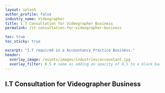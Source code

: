 ```yaml
---
layout: splash 
author_profile: false 
industry_name: Videographer
title: I.T Consultation for Videographer Business
permalink: /it-consultation-for-videographer-business

toc: true
toc_sticky: true

excerpt: "I.T required in a Accountancy Practice Business."
header:
  overlay_image: /assets/images/industries/accountant.jpg
  overlay_filter: 0.5 # same as adding an opacity of 0.5 to a black background
---
```


## I.T Consultation for Videographer Business